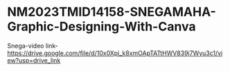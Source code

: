 # NM2023TMID14158-SNEGAMAHA-Graphic-Designing-With-Canva
Snega-video link-https://drive.google.com/file/d/10x0Xpi_k8xmOApTATtHWV839j7Wyu3c1/view?usp=drive_link
